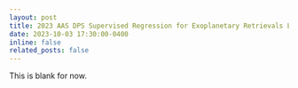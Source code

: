 ```yaml
---
layout: post
title: 2023 AAS DPS Supervised Regression for Exoplanetary Retrievals Lightening Talk
date: 2023-10-03 17:30:00-0400
inline: false
related_posts: false
---
```


This is blank for now.